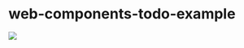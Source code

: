 # web-components-todo-example

![](https://uc98551cb20250f4f788f1825e18.previews.dropboxusercontent.com/p/orig/AAZduqLmGnIw3WvvalgD-MNqc3S4tiiOx-z-kqsHorLgXqpBsYxyAAPav_8IT2j3pc1DUMPCvWRKEAZlua5BhkKsDfMBMIs-ebxeXditKTBEPedU8JCqm-OiQJUMOSoY6pmS298Pic92dYk5kxtKX0PZFo4UrlRTyG0gH2u7jHPLDDgY9vhVAnqS16KKuxUVLadm8GkUmoFcIUz4iUWtCBiEc0fON3t1UBnAEuG2-qAK8VWjybvg0fDjATPgXlqo2eC2ebZHZGZ8vjNBNWK8mzfM3XoDfqdd2NZC8-mvYi4i7BT_BeXER5_SGdWNaSHNUSx9PTBuASmIP2GAkwJtLpzUuZBn83Vb4r2-LdAOoUKBpEU3Pwq2FjMOT9Qb6ZK9lacMxp_h3uHCCoPxBFy1vM0oNoUtXFvOe2B9ktMtmQ_vA33Z2INQoGX_HKuh0UJaKj7llV1FwwJ2zohWmDEJ4z-H/p.gif?size_mode=5)
